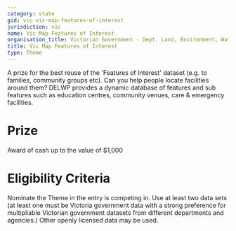 ```yaml
---
category: state
gid: vic-vic-map-features-of-interest
jurisdiction: vic
name: Vic Map Features of Interest
organisation_title: Victorian Government - Dept. Land, Environment, Water and Planning
title: Vic Map Features of Interest
type: Theme
---
```


A prize for the best reuse of the 'Features of Interest' dataset (e.g. to families, community groups etc). Can you help people locate facilities around them? DELWP provides a dynamic database of features and sub features such as education centres, community venues, care & emergency facilities.

# Prize
Award of cash up to the value of $1,000

# Eligibility Criteria
Nominate the Theme in the entry is competing in. Use at least two data sets (at least one must be Victoria government data with a strong preference for multipliable Victorian government datasets from different departments and agencies.) Other openly licensed data may be used.